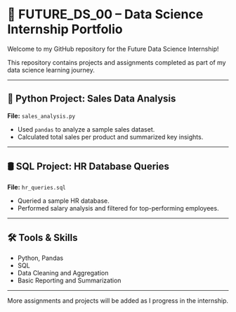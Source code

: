# 📘 FUTURE_DS_00 – Data Science Internship Portfolio

Welcome to my GitHub repository for the Future Data Science Internship!

This repository contains projects and assignments completed as part of my data science learning journey.

---

## 🐍 Python Project: Sales Data Analysis

**File:** `sales_analysis.py`  
- Used `pandas` to analyze a sample sales dataset.
- Calculated total sales per product and summarized key insights.

---

## 🛢️ SQL Project: HR Database Queries

**File:** `hr_queries.sql`  
- Queried a sample HR database.
- Performed salary analysis and filtered for top-performing employees.

---

## 🛠️ Tools & Skills

- Python, Pandas
- SQL
- Data Cleaning and Aggregation
- Basic Reporting and Summarization

---

More assignments and projects will be added as I progress in the internship.

